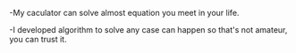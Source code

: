 -My caculator can solve almost equation you meet in your life.


-I developed algorithm to solve any case can happen so that's not amateur, you can trust it.
